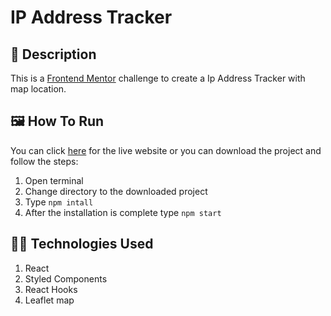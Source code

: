 # IP Address Tracker

## 📄 Description
This is a [Frontend Mentor](https://www.frontendmentor.io/challenges/ip-address-tracker-I8-0yYAH0) challenge to create a Ip Address Tracker with map location.

## 🖼 How To Run
You can click [here](https://amangupta-95.github.io/IP-Address-Tracker/) for the live website or you can download the project and follow the steps:
1. Open terminal
2. Change directory to the downloaded project
3. Type `npm intall`
4. After the installation is complete type `npm start`
   
## 🐱‍💻 Technologies Used
1. React
2. Styled Components 
3. React Hooks
4. Leaflet map
